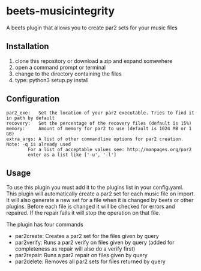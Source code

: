 # beets-musicintegrity
A beets plugin that allows you to create par2 sets for your music files
## Installation
1. clone this repository or download a zip and expand somewhere
2. open a command prompt or terminal
3. change to the directory containing the files
4. type: python3 setup.py install
## Configuration
    par2_exe:	Set the location of your par2 executable. Tries to find it in path by default
    recovery:	Set the percentage of the recovery files (default is 15%)
	memory:		Amount of memory for par2 to use (default is 1024 MB or 1 GB)
    extra_args:	A list of other commandline options for par2 creation. Note: -q is already used
			For a list of acceptable values see: http://manpages.org/par2
			enter as a list like ['-u', '-l']
## Usage
To use this plugin you must add it to the plugins list in your config.yaml.
This plugin will automatically create a par2 set for each music file on import. It will also generate a new set for a file when it is changed by beets or other plugins. Before each file is changed it will be checked for errors and repaired. If the repair fails it will stop the operation on that file.

The plugin has four commands
* par2create: Creates a par2 set for the files given by query
* par2verify: Runs a par2 verify on files given by query (added for completeness as repair will also do a verify first)
* par2repair: Runs a par2 repair on files given by query
* par2delete: Removes all par2 sets for files returned by query
